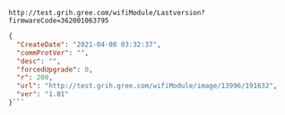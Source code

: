 `http://test.grih.gree.com/wifiModule/Lastversion?firmwareCode=362001063795`

```json
{
  "CreateDate": "2021-04-08 03:32:37",
  "commProtVer": "",
  "desc": "",
  "forcedUpgrade": 0,
  "r": 200,
  "url": "http://test.grih.gree.com/wifiModule/image/13996/191632",
  "ver": "1.01"
}```